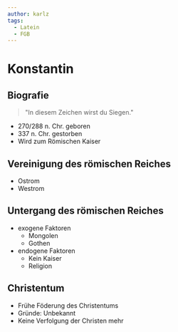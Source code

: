 ```yaml
---
author: karlz
tags:
  - Latein
  - FGB
---
```


# Konstantin

## Biografie

> "In diesem Zeichen wirst du Siegen."

- 270/288 n. Chr. geboren
- 337 n. Chr. gestorben
- Wird zum Römischen Kaiser

## Vereinigung des römischen Reiches

- Ostrom
- Westrom

## Untergang des römischen Reiches

- exogene Faktoren
	- Mongolen
	- Gothen
- endogene Faktoren
	- Kein Kaiser
	- Religion

## Christentum

- Frühe Föderung des Christentums
- Gründe: Unbekannt
- Keine Verfolgung der Christen mehr

